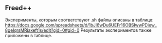## Freed++ 

Эксперименты, которым соответствуют .sh файлы описаны в таблице: https://docs.google.com/spreadsheets/d/1bJI6wDu6UEFr16OBSlwwPDiew_8geIqrsMRiaxeft1s/edit?gid=0#gid=0
Результаты экспериментов также приложены в таблице.
